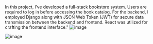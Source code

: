 In this project, I've developed a full-stack bookstore system. Users are required to log in before accessing the book catalog. For the backend, I employed Django along with JSON Web Token (JWT) for secure data transmission between the backend and frontend. React was utilized for crafting the frontend interface."
 
 
![image](https://github.com/preetishtara/Aucto/assets/129362034/a4ef29d1-542d-456d-bab7-331d06523c25)

![image](https://github.com/preetishtara/Aucto/assets/129362034/bf2bb652-54b9-4b9e-ae69-f5ad33662e16)

